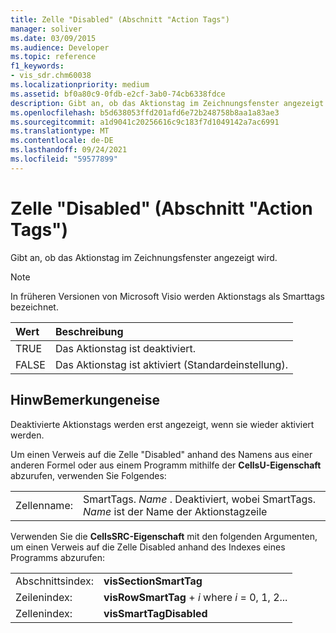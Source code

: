 ```yaml
---
title: Zelle "Disabled" (Abschnitt "Action Tags")
manager: soliver
ms.date: 03/09/2015
ms.audience: Developer
ms.topic: reference
f1_keywords:
- vis_sdr.chm60038
ms.localizationpriority: medium
ms.assetid: bf0a80c9-0fdb-e2cf-3ab0-74cb6338fdce
description: Gibt an, ob das Aktionstag im Zeichnungsfenster angezeigt wird.
ms.openlocfilehash: b5d638053ffd201afd6e72b248758b8aa1a83ae3
ms.sourcegitcommit: a1d9041c20256616c9c183f7d1049142a7ac6991
ms.translationtype: MT
ms.contentlocale: de-DE
ms.lasthandoff: 09/24/2021
ms.locfileid: "59577899"
---
```

# <a name="disabled-cell-action-tags-section"></a>Zelle "Disabled" (Abschnitt "Action Tags")

Gibt an, ob das Aktionstag im Zeichnungsfenster angezeigt wird.
  
> [!NOTE]
> In früheren Versionen von Microsoft Visio werden Aktionstags als Smarttags bezeichnet. 
  
|**Wert**|**Beschreibung**|
|:-----|:-----|
| TRUE  <br/> | Das Aktionstag ist deaktiviert.  <br/> |
| FALSE  <br/> | Das Aktionstag ist aktiviert (Standardeinstellung).  <br/> |
   
## <a name="remarks"></a>HinwBemerkungeneise

Deaktivierte Aktionstags werden erst angezeigt, wenn sie wieder aktiviert werden. 
  
Um einen Verweis auf die Zelle "Disabled" anhand des Namens aus einer anderen Formel oder aus einem Programm mithilfe der **CellsU-Eigenschaft** abzurufen, verwenden Sie Folgendes: 
  
|||
|:-----|:-----|
| Zellenname:  <br/> | SmartTags.  *Name*  . Deaktiviert, wobei SmartTags. *Name*  ist der Name der Aktionstagzeile  <br/> |
   
Verwenden Sie die **CellsSRC-Eigenschaft** mit den folgenden Argumenten, um einen Verweis auf die Zelle Disabled anhand des Indexes eines Programms abzurufen: 
  
|||
|:-----|:-----|
| Abschnittsindex:  <br/> |**visSectionSmartTag** <br/> |
| Zeilenindex:  <br/> |**visRowSmartTag**  +   *i* where *i* = 0, 1, 2...  <br/> |
| Zellenindex:  <br/> |**visSmartTagDisabled** <br/> |
   

